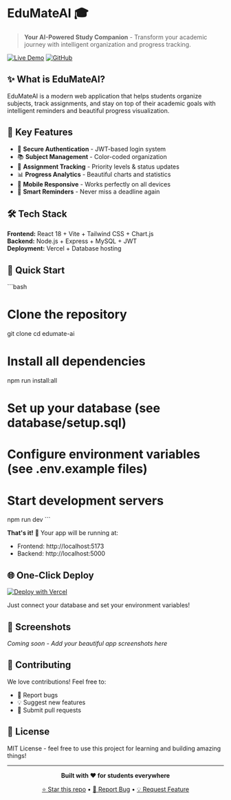 # EduMateAI 🎓

> **Your AI-Powered Study Companion** - Transform your academic journey with intelligent organization and progress tracking.

[![Live Demo](https://img.shields.io/badge/Live-Demo-blue?style=for-the-badge)](https://your-app-name.vercel.app)
[![GitHub](https://img.shields.io/badge/GitHub-Repository-black?style=for-the-badge)](https://github.com/your-username/edumate-ai)

## ✨ What is EduMateAI?

EduMateAI is a modern web application that helps students organize subjects, track assignments, and stay on top of their academic goals with intelligent reminders and beautiful progress visualization.

## 🚀 Key Features

- 🔐 **Secure Authentication** - JWT-based login system
- 📚 **Subject Management** - Color-coded organization
- 📝 **Assignment Tracking** - Priority levels & status updates
- 📊 **Progress Analytics** - Beautiful charts and statistics
- 📱 **Mobile Responsive** - Works perfectly on all devices
- 📧 **Smart Reminders** - Never miss a deadline again

## 🛠 Tech Stack

**Frontend:** React 18 + Vite + Tailwind CSS + Chart.js  
**Backend:** Node.js + Express + MySQL + JWT  
**Deployment:** Vercel + Database hosting

## 🎯 Quick Start

\`\`\`bash
# Clone the repository
git clone <your-repo-url>
cd edumate-ai

# Install all dependencies
npm run install:all

# Set up your database (see database/setup.sql)
# Configure environment variables (see .env.example files)

# Start development servers
npm run dev
\`\`\`

**That's it!** 🎉 Your app will be running at:
- Frontend: http://localhost:5173
- Backend: http://localhost:5000

## 🌐 One-Click Deploy

[![Deploy with Vercel](https://vercel.com/button)](https://vercel.com/new/clone?repository-url=https://github.com/your-username/edumate-ai)

Just connect your database and set your environment variables!

## 📱 Screenshots

*Coming soon - Add your beautiful app screenshots here*

## 🤝 Contributing

We love contributions! Feel free to:
- 🐛 Report bugs
- 💡 Suggest new features  
- 🔧 Submit pull requests

## 📄 License

MIT License - feel free to use this project for learning and building amazing things!

---

<div align="center">

**Built with ❤️ for students everywhere**

[⭐ Star this repo](https://github.com/your-username/edumate-ai) • [🐛 Report Bug](https://github.com/your-username/edumate-ai/issues) • [💡 Request Feature](https://github.com/your-username/edumate-ai/issues)

</div>
